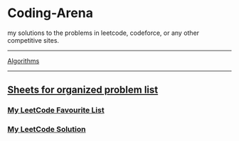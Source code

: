 # Coding-Arena
 my solutions to the problems in leetcode, codeforce, or any other competitive sites.

---

[Algorithms](https://github.com/mrunalnshah/Algorithms)

---


 ## [Sheets for organized problem list](https://docs.google.com/spreadsheets/d/10EmWLMx8Qx1onDtqhYAgraV2Vv462XN3lgajgXCVGH0/edit?usp=sharing)

 ### [My LeetCode Favourite List](https://leetcode.com/problem-list/rgh3w11r/)
 ### [My LeetCode Solution](https://github.com/mrunalnshah/CodingArena/tree/main/LeetCode)

